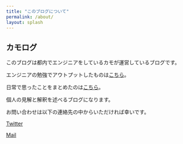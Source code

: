 ```yaml
---
title: "このブログについて"
permalink: /about/
layout: splash
---
```



## カモログ

このブログは都内でエンジニアをしているカモが運営しているブログです。

エンジニアの勉強でアウトプットしたものは[こちら](/categories/#エンジニア勉強)。

日常で思ったことをまとめたのは[こちら](/categories/#日常)。

個人の見解と解釈を述べるブログになります。

お問い合わせは以下の連絡先の中からいただければ幸いです。

[Twitter](http://twitter.com/camomile_cafe)

[Mail](mailto:niche3600@gmail.com)
